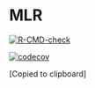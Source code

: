 # MLR

<!-- badges: start -->
  [![R-CMD-check](https://github.com/YichuWang/MLR/workflows/R-CMD-check/badge.svg)](https://github.com/YichuWang/MLR/actions)
  
  [![codecov](https://codecov.io/gh/YichuWang/MLR/branch/main/graph/badge.svg?token=3L3EFF5LAL)](https://codecov.io/gh/YichuWang/MLR)
  <!-- badges: end -->
  [Copied to clipboard]
  
  
  
